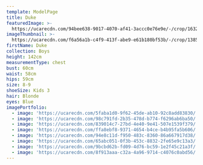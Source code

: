 ```yaml
---
template: ModelPage
title: Duke
featuredImage: >-
  https://ucarecdn.com/94bee638-9017-4070-af41-3accc0e76e9e/-/crop/1632x808/0,308/-/preview/
imageThumbnail: >-
  https://ucarecdn.com/f6a56a1b-c4f9-413f-abe9-e61b180bf53b/-/crop/1385x1788/121,5/-/preview/
firstName: Duke
collection: Boys
height: 142cm
measurementType: chest
bust: 60cm
waist: 58cm
hips: 59cm
size: 8-9
shoeSize: Kids 3
hair: Blonde
eyes: Blue
imagePortfolio:
  - image: 'https://ucarecdn.com/5faba1d0-9f62-45de-ab10-92c8add83830/'
  - image: 'https://ucarecdn.com/98c791fd-2b35-478d-b774-f6296ab6ba50/'
  - image: 'https://ucarecdn.com/839014c7-27bd-4e40-9e41-507e1539f379/'
  - image: 'https://ucarecdn.com/ffa8ebf8-9371-4654-b4ce-b4b95fa5b606/'
  - image: 'https://ucarecdn.com/94e8c11d-f950-483c-8360-86a667917d38/'
  - image: 'https://ucarecdn.com/65abc051-0f3b-453c-8832-2fe65e9c13a3/'
  - image: 'https://ucarecdn.com/9bcbd62b-fd09-4d76-bc59-1e2f45c21a3f/'
  - image: 'https://ucarecdn.com/8f913aaa-c32a-4a96-9714-c4076c0abd56/'
---
```


